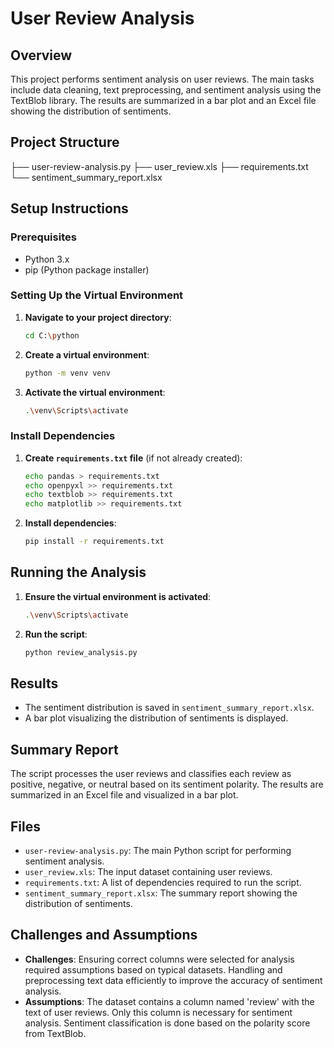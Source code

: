 # User Review Analysis

## Overview
This project performs sentiment analysis on user reviews. The main tasks include data cleaning, text preprocessing, and sentiment analysis using the TextBlob library. The results are summarized in a bar plot and an Excel file showing the distribution of sentiments.

## Project Structure
├── user-review-analysis.py
├── user_review.xls
├── requirements.txt
└── sentiment_summary_report.xlsx


## Setup Instructions

### Prerequisites
- Python 3.x
- pip (Python package installer)

### Setting Up the Virtual Environment
1. **Navigate to your project directory**:
    ```sh
    cd C:\python
    ```

2. **Create a virtual environment**:
    ```sh
    python -m venv venv
    ```

3. **Activate the virtual environment**:
    ```sh
    .\venv\Scripts\activate
    ```

### Install Dependencies
1. **Create `requirements.txt` file** (if not already created):
    ```sh
    echo pandas > requirements.txt
    echo openpyxl >> requirements.txt
    echo textblob >> requirements.txt
    echo matplotlib >> requirements.txt
    ```

2. **Install dependencies**:
    ```sh
    pip install -r requirements.txt
    ```

## Running the Analysis
1. **Ensure the virtual environment is activated**:
    ```sh
    .\venv\Scripts\activate
    ```

2. **Run the script**:
    ```sh
    python review_analysis.py
    ```

## Results
- The sentiment distribution is saved in `sentiment_summary_report.xlsx`.
- A bar plot visualizing the distribution of sentiments is displayed.

## Summary Report
The script processes the user reviews and classifies each review as positive, negative, or neutral based on its sentiment polarity. The results are summarized in an Excel file and visualized in a bar plot.

## Files
- `user-review-analysis.py`: The main Python script for performing sentiment analysis.
- `user_review.xls`: The input dataset containing user reviews.
- `requirements.txt`: A list of dependencies required to run the script.
- `sentiment_summary_report.xlsx`: The summary report showing the distribution of sentiments.

## Challenges and Assumptions
- **Challenges**: Ensuring correct columns were selected for analysis required assumptions based on typical datasets. Handling and preprocessing text data efficiently to improve the accuracy of sentiment analysis.
- **Assumptions**: The dataset contains a column named 'review' with the text of user reviews. Only this column is necessary for sentiment analysis. Sentiment classification is done based on the polarity score from TextBlob.
